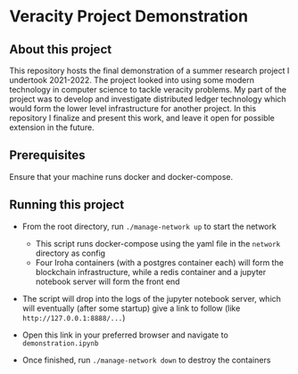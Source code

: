 # Veracity Project Demonstration


## About this project
This repository hosts the final demonstration of a summer research project I undertook 2021-2022. The project looked into using some modern technology in computer science to tackle veracity problems. My part of the project was to develop and investigate distributed ledger technology which would form the lower level infrastructure for another project. In this repository I finalize and present this work, and leave it open for possible extension in the future.  

## Prerequisites
Ensure that your machine runs docker and docker-compose.

## Running this project

- From the root directory, run `./manage-network up` to start the network
    - This script runs docker-compose using the yaml file in the `network` directory as config
    - Four Iroha containers (with a postgres container each) will form the blockchain infrastructure, while a redis container and a jupyter notebook server will form the front end

- The script will drop into the logs of the jupyter notebook server, which will eventually (after some startup) give a link to follow (like `http://127.0.0.1:8888/...`)

- Open this link in your preferred browser and navigate to `demonstration.ipynb`

- Once finished, run `./manage-network down` to destroy the containers